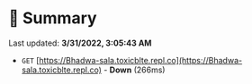 # 📖 Summary
Last updated: **3/31/2022, 3:05:43 AM**

- `GET` [https://Bhadwa-sala.toxicblte.repl.co](https://Bhadwa-sala.toxicblte.repl.co) - **Down** (266ms)
